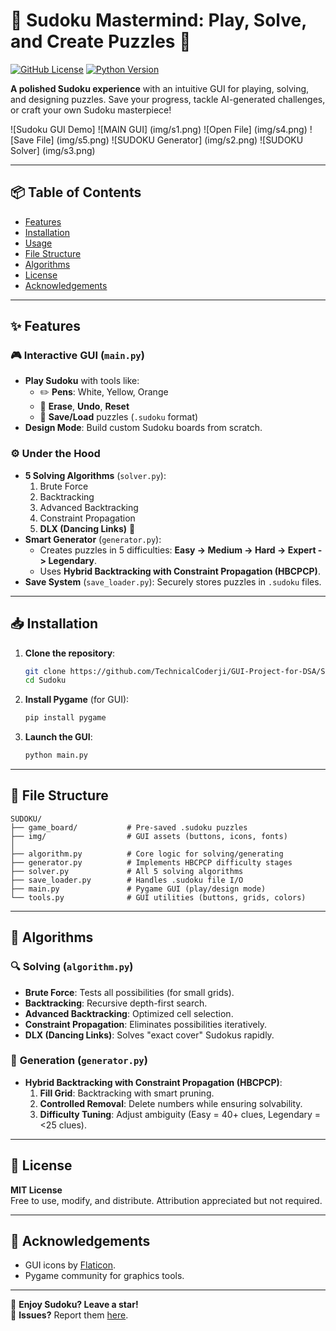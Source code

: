 # 🧩 Sudoku Mastermind: Play, Solve, and Create Puzzles 🚀

[![GitHub License](https://img.shields.io/github/license/TechnicalCoderji/GUI-Projects-for-DSA?color=blue)](https://github.com/YourUsername/Sudoku)
[![Python Version](https://img.shields.io/badge/python-3.8%2B-yellowgreen)](https://www.python.org/)

**A polished Sudoku experience** with an intuitive GUI for playing, solving, and designing puzzles. Save your progress, tackle AI-generated challenges, or craft your own Sudoku masterpiece!

![Sudoku GUI Demo]
![MAIN GUI]
(img/s1.png)
![Open File]
(img/s4.png)
![Save File]
(img/s5.png)
![SUDOKU Generator]
(img/s2.png)
![SUDOKU Solver]
(img/s3.png)

---

## 📦 Table of Contents
- [Features](#-features)
- [Installation](#-installation)
- [Usage](#-usage)
- [File Structure](#-file-structure)
- [Algorithms](#-algorithms)
- [License](#-license)
- [Acknowledgements](#-acknowledgements)

---

## ✨ Features

### 🎮 **Interactive GUI** (`main.py`)
- **Play Sudoku** with tools like:
  - ✏️ **Pens**: White, Yellow, Orange
  - 🧹 **Erase**, **Undo**, **Reset**
  - 💾 **Save/Load** puzzles (`.sudoku` format)
- **Design Mode**: Build custom Sudoku boards from scratch.

### ⚙️ **Under the Hood**
- **5 Solving Algorithms** (`solver.py`):
  1. Brute Force
  2. Backtracking
  3. Advanced Backtracking
  4. Constraint Propagation
  5. **DLX (Dancing Links)** 🚀
- **Smart Generator** (`generator.py`): 
  - Creates puzzles in 5 difficulties: **Easy -> Medium -> Hard -> Expert -> Legendary**.
  - Uses **Hybrid Backtracking with Constraint Propagation (HBCPCP)**.
- **Save System** (`save_loader.py`): Securely stores puzzles in `.sudoku` files.

---

## 📥 Installation

1. **Clone the repository**:
   ```bash
   git clone https://github.com/TechnicalCoderji/GUI-Project-for-DSA/SUDOKU.git
   cd Sudoku
   ```

2. **Install Pygame** (for GUI):
   ```bash
   pip install pygame
   ```

3. **Launch the GUI**:
   ```bash
   python main.py
   ```

---

## 📂 File Structure

```
SUDOKU/
├── game_board/           # Pre-saved .sudoku puzzles
├── img/                  # GUI assets (buttons, icons, fonts)
│
├── algorithm.py          # Core logic for solving/generating
├── generator.py          # Implements HBCPCP difficulty stages
├── solver.py             # All 5 solving algorithms
├── save_loader.py        # Handles .sudoku file I/O
├── main.py               # Pygame GUI (play/design mode)
└── tools.py              # GUI utilities (buttons, grids, colors)
```

---

## 🧠 Algorithms

### 🔍 **Solving** (`algorithm.py`)
- **Brute Force**: Tests all possibilities (for small grids).
- **Backtracking**: Recursive depth-first search.
- **Advanced Backtracking**: Optimized cell selection.
- **Constraint Propagation**: Eliminates possibilities iteratively.
- **DLX (Dancing Links)**: Solves "exact cover" Sudokus rapidly.

### 🎲 **Generation** (`generator.py`)
- **Hybrid Backtracking with Constraint Propagation (HBCPCP)**:
  1. **Fill Grid**: Backtracking with smart pruning.
  2. **Controlled Removal**: Delete numbers while ensuring solvability.
  3. **Difficulty Tuning**: Adjust ambiguity (Easy = 40+ clues, Legendary = <25 clues).

---

## 📜 License

**MIT License**  
Free to use, modify, and distribute. Attribution appreciated but not required.

---

## 🙏 Acknowledgements
- GUI icons by [Flaticon](https://www.flaticon.com).
- Pygame community for graphics tools.

---

🌟 **Enjoy Sudoku? Leave a star!**  
🐞 **Issues?** Report them [here](https://github.com/TechnicalCoderji/GUI-Projects-for-DSA/SUDOKU/issues).
